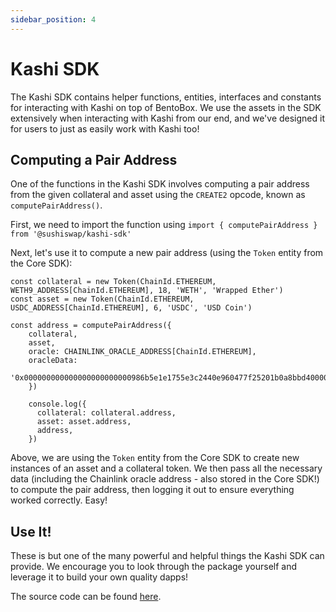 ```yaml
---
sidebar_position: 4
---
```


# Kashi SDK

The Kashi SDK contains helper functions, entities, interfaces and constants for interacting with Kashi on top of BentoBox. We use the assets in the SDK extensively when interacting with Kashi from our end, and we've designed it for users to just as easily work with Kashi too!

## Computing a Pair Address

One of the functions in the Kashi SDK involves computing a pair address from the given collateral and asset using the `CREATE2` opcode, known as `computePairAddress()`.

First, we need to import the function using `import { computePairAddress } from '@sushiswap/kashi-sdk'`

Next, let's use it to compute a new pair address (using the `Token` entity from the Core SDK):

```
const collateral = new Token(ChainId.ETHEREUM, WETH9_ADDRESS[ChainId.ETHEREUM], 18, 'WETH', 'Wrapped Ether')
const asset = new Token(ChainId.ETHEREUM, USDC_ADDRESS[ChainId.ETHEREUM], 6, 'USDC', 'USD Coin')

const address = computePairAddress({
    collateral,
    asset,
    oracle: CHAINLINK_ORACLE_ADDRESS[ChainId.ETHEREUM],
    oracleData:
        '0x000000000000000000000000986b5e1e1755e3c2440e960477f25201b0a8bbd4000000000000000000000000000000000000000000000000000000000000000000000000000000000000000000000000000000000000d3c21bcecceda1000000',
    })

    console.log({
      collateral: collateral.address,
      asset: asset.address,
      address,
    })
```

Above, we are using the `Token` entity from the Core SDK to create new instances of an asset and a collateral token. We then pass all the necessary data (including the Chainlink oracle address - also stored in the Core SDK!) to compute the pair address, then logging it out to ensure everything worked correctly. Easy!

## Use It!

These is but one of the many powerful and helpful things the Kashi SDK can provide. We encourage you to look through the package yourself and leverage it to build your own quality dapps!

The source code can be found [here](https://github.com/sushiswap/sdk/tree/canary/packages/kashi-sdk).

